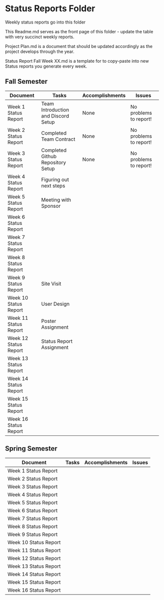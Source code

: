 # Status Reports Folder
Weekly status reports go into this folder

This Readme.md serves as the front page of this folder - update the table with very succinct weekly reports.

Project Plan.md is a document that should be updated accordingly as the project develops through the year.

Status Report Fall Week XX.md is a template for to copy-paste into new Status reports you generate every week.

## Fall Semester

| Document | Tasks | Accomplishments | Issues |
|---|---|---|---|
| Week 1 Status Report | Team Introduction and Discord Setup | None | No problems to report! |
| Week 2 Status Report | Completed Team Contract | None | No problems to report! |
| Week 3 Status Report | Completed Github Repository Setup | None | No problems to report! |
| Week 4 Status Report | Figuring out next steps | | |
| Week 5 Status Report | Meeting with Sponsor | | |
| Week 6 Status Report | | | |
| Week 7 Status Report | | | |
| Week 8 Status Report | | | |
| Week 9 Status Report | Site Visit | | |
| Week 10 Status Report | User Design | | |
| Week 11 Status Report | Poster Assignment  | | |
| Week 12 Status Report | Status Report Assignment | | |
| Week 13 Status Report | | | |
| Week 14 Status Report | | | |
| Week 15 Status Report | | | |
| Week 16 Status Report | | | |

## Spring Semester

| Document | Tasks | Accomplishments| Issues |
|---|---|---|---|
| Week 1 Status Report | | | |
| Week 2 Status Report | | | |
| Week 3 Status Report | | | |
| Week 4 Status Report | | | |
| Week 5 Status Report | | | |
| Week 6 Status Report | | | |
| Week 7 Status Report | | | |
| Week 8 Status Report | | | |
| Week 9 Status Report | | | |
| Week 10 Status Report | | | |
| Week 11 Status Report | | | |
| Week 12 Status Report | | | |
| Week 13 Status Report | | | |
| Week 14 Status Report | | | |
| Week 15 Status Report | | | |
| Week 16 Status Report | | | |
